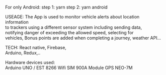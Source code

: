 For only Android: 
step 1: yarn 
step 2: yarn android 
 
USEAGE: 
The App is used to monitor vehicle alerts about location information  
to trackers using a different sensor system including sending data,  
notifying danger of exceeding the allowed speed, selecting for  
vehicles, Bonus points are added when completing a journey, weather API... 
 
TECH: 
React native, 
Firebase,  
Arduino, 
Redux,.. 

Hardware devices used:  
Arduino UNO / EST 8266 Wifi 
SIM 900A 
Module GPS NEO-7M 
